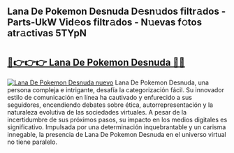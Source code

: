 ## Lana De Pokemon Desnuda D𝚎sn𝚞dos filtr𝚊dos - Parts-UkW Vid𝚎os filtr𝚊dos - N𝚞evas f𝚘tos atr𝚊ctivas 5TYpN

# <h2><a href="http://mb1lv5.tromn.icu/?c=Lana+De+Pokemon+Desnuda">🔗👉👉👉 Lana De Pokemon Desnuda 🔗🔗</a></h2>

[![Lana De Pokemon Desnuda nuevo](https://i.imgur.com/pEAQMta.gif)](http://mb1lv5.tromn.icu/?c=Lana+De+Pokemon+Desnuda)
Lana De Pokemon Desnuda, una persona compleja e intrigante, desafía la categorización fácil. Su innovador estilo de comunicación en línea ha cautivado y enfurecido a sus seguidores, encendiendo debates sobre ética, autorrepresentación y la naturaleza evolutiva de las sociedades virtuales. A pesar de la incertidumbre de sus próximos pasos, su impacto en los medios digitales es significativo. Impulsada por una determinación inquebrantable y un carisma innegable, la presencia de Lana De Pokemon Desnuda en el universo virtual no tiene paralelo.
